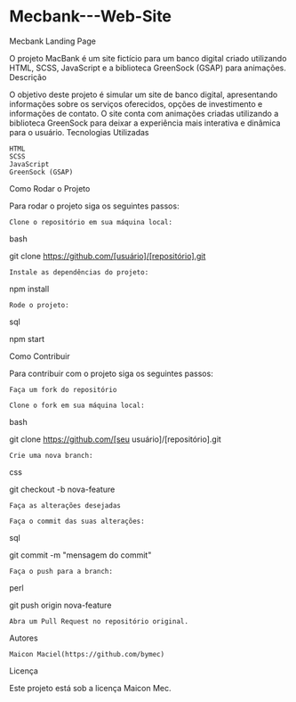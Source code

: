 # Mecbank---Web-Site
Mecbank Landing Page 

O projeto MacBank é um site fictício para um banco digital criado utilizando HTML, SCSS, JavaScript e a biblioteca GreenSock (GSAP) para animações.
Descrição

O objetivo deste projeto é simular um site de banco digital, apresentando informações sobre os serviços oferecidos, opções de investimento e informações de contato. O site conta com animações criadas utilizando a biblioteca GreenSock para deixar a experiência mais interativa e dinâmica para o usuário.
Tecnologias Utilizadas

    HTML
    SCSS
    JavaScript
    GreenSock (GSAP)

Como Rodar o Projeto

Para rodar o projeto siga os seguintes passos:

    Clone o repositório em sua máquina local:

bash

git clone https://github.com/[usuário]/[repositório].git

    Instale as dependências do projeto:

npm install

    Rode o projeto:

sql

npm start

Como Contribuir

Para contribuir com o projeto siga os seguintes passos:

    Faça um fork do repositório

    Clone o fork em sua máquina local:

bash

git clone https://github.com/[seu usuário]/[repositório].git

    Crie uma nova branch:

css

git checkout -b nova-feature

    Faça as alterações desejadas

    Faça o commit das suas alterações:

sql

git commit -m "mensagem do commit"

    Faça o push para a branch:

perl

git push origin nova-feature

    Abra um Pull Request no repositório original.

Autores

    Maicon Maciel(https://github.com/bymec)

Licença

Este projeto está sob a licença Maicon Mec.
